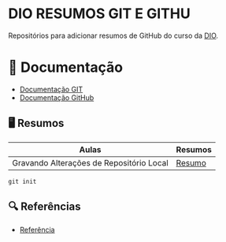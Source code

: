 
# DIO RESUMOS GIT E GITHU

Repositórios para adicionar resumos de GitHub do curso da [DIO](https://web.dio.me/home).

# 📒 Documentação
- [Documentação GIT](https://git-scm.com/docs/git/pt_BR)
- [Documentação GitHub](https://docs.github.com/pt)

## 🖥️ Resumos 

| Aulas  | Resumos |
|--------|---------|
|Gravando Alterações de Repositório Local | [Resumo]()|

```
git init
```

## 🔍 Referências

- [Referência]()

